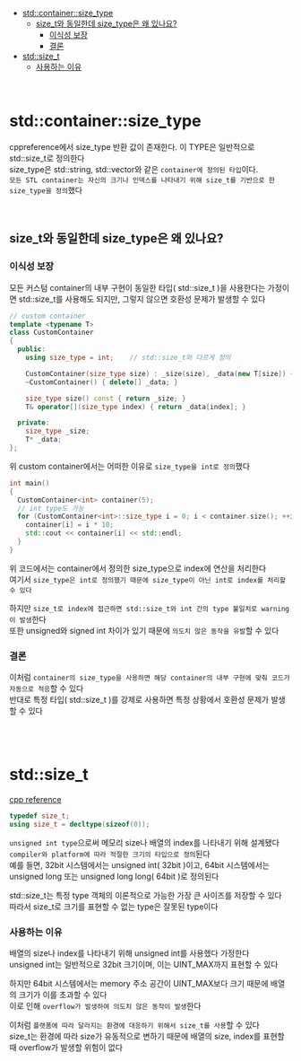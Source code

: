 - [std::container::size\_type](#stdcontainersize_type)
  - [size\_t와 동일한데 size\_type은 왜 있나요?](#size_t와-동일한데-size_type은-왜-있나요)
    - [이식성 보장](#이식성-보장)
    - [결론](#결론)
- [std::size\_t](#stdsize_t)
    - [사용하는 이유](#사용하는-이유)

<br>

# std::container::size_type
cppreference에서 size_type 반환 값이 존재한다. 이 TYPE은 일반적으로 std::size_t로 정의한다<br>
size_type은 std::string, std::vector와 같은 `container에 정의된 타입`이다.<br>
`모든 STL container는 자신의 크기나 인덱스를 나타내기 위해 size_t를 기반으로 한 size_type을 정의`했다<br>

<br>

## size_t와 동일한데 size_type은 왜 있나요?
### 이식성 보장
모든 커스텀 container의 내부 구현이 동일한 타입( std::size_t )을 사용한다는 가정이면 std::size_t를 사용해도 되지만, 그렇지 않으면 호환성 문제가 발생할 수 있다<br>
```cpp
// custom container
template <typename T>
class CustomContainer
{
  public:
    using size_type = int;    // std::size_t와 다르게 정의

    CustomContainer(size_type size) : _size(size), _data(new T[size]) {}
    ~CustomContainer() { delete[] _data; }

    size_type size() const { return _size; }
    T& operator[](size_type index) { return _data[index]; }

  private:
    size_type _size;
    T* _data;
};
```
위 custom container에서는 어떠한 이유로 `size_type을 int로 정의`했다<br>
```cpp
int main()
{
  CustomContainer<int> container(5);
  // int type도 가능
  for (CustomContainer<int>::size_type i = 0; i < container.size(); ++i) {
    container[i] = i * 10;
    std::cout << container[i] << std::endl;
  }
}
```
위 코드에서는 container에서 정의한 size_type으로 index에 연산을 처리한다<br>
여기서 `size_type은 int로 정의했기 때문에 size_type이 아닌 int로 index를 처리할 수 있다`<br>

하지만 `size_t로 index에 접근하면 std::size_t와 int 간의 type 불일치로 warning이 발생`한다<br>
또한 unsigned와 signed int 차이가 있기 때문에 `의도치 않은 동작을 유발`할 수 있다<br>

### 결론
이처럼 `container의 size_type을 사용하면 해당 container의 내부 구현에 맞춰 코드가 자동으로 적응`할 수 있다<br>
반대로 특정 타입( std::size_t )를 강제로 사용하면 특정 상황에서 호환성 문제가 발생할 수 있다<br>

<br>
<br>

# std::size_t
[ cpp reference ](https://en.cppreference.com/w/cpp/types/size_t)<br>
```cpp
typedef size_t;
using size_t = decltype(sizeof(0));
```
`unsigned int type`으로써 메모리 size나 배열의 index를 나타내기 위해 설계됐다<br>
`compiler와 platform에 따라 적절한 크기의 타입으로 정의`된다<br>
예를 들면, 32bit 시스템에서는 unsigned int( 32bit )이고, 64bit 시스템에서는 unsigned long 또는 unsigned long long( 64bit )로 정의된다<br>

std::size_t는 특정 type 객체의 이론적으로 가능한 가장 큰 사이즈를 저장할 수 있다<br>
따라서 size_t로 크기를 표현할 수 없는 type은 잘못된 type이다<br>

### 사용하는 이유
배열의 size나 index를 나타내기 위해 unsigned int를 사용했다 가정한다<br>
unsigned int는 일반적으로 32bit 크기이며, 이는 UINT_MAX까지 표현할 수 있다<br>

하지만 64bit 시스템에서는 memory 주소 공간이 UINT_MAX보다 크기 때문에 배열의 크기가 이를 초과할 수 있다<br>
이로 인해 `overflow가 발생하여 의도치 않은 동작이 발생`한다<br>

이처럼 `플랫폼에 따라 달라지는 환경에 대응하기 위해서 size_t를 사용`할 수 있다<br>
size_t는 환경에 따라 size가 유동적으로 변하기 때문에 배열의 size, index를 표현할 때 overflow가 발생할 위험이 없다<br>
